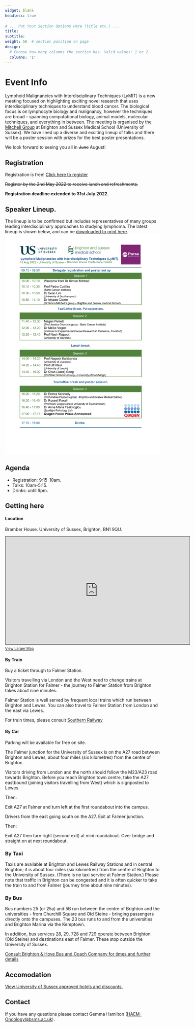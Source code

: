 ```yaml
---
widget: blank
headless: true

# ... Put Your Section Options Here (title etc.) ...
title:
subtitle:
weight: 50  # section position on page
design:
  # Choose how many columns the section has. Valid values: 1 or 2.
  columns: '1'
---
```


# Event Info

Lymphoid Malignancies with Interdisciplinary Techniques (LyMIT) is a new meeting focused on highlighting exciting novel research that uses interdisciplinary techniques to understand blood cancer. The biological focus is on lymphocyte biology and malignancy, however the techniques are broad – spanning computational biology, animal models, molecular techniques, and everything in between. The meeting is organised by [the Mitchell Group](/) at Brighton and Sussex Medical School (University of Sussex). We have lined up a diverse and exciting lineup of talks and there will be a poster session with prizes for the best poster presentations.

We look forward to seeing you all in ~~June~~ August!

## Registration

Registration is free! [Click here to register](https://www.eventbrite.co.uk/e/lymphoid-malignancies-with-interdisciplinary-techniques-lymit-tickets-256778329897?utm_campaign=post_publish&utm_medium=email&utm_source=eventbrite&utm_content=shortLinkNewEmail)

~~Register by the 2nd May 2022 to receive lunch and refreshments.~~

**Registration deadline extended to 31st July 2022.**

## Speaker Lineup.

The lineup is to be confirmed but includes representatives of many groups leading interdisciplinary approaches to studying lymphoma. The latest lineup is shown below, and can be [downloaded to print here](https://mitchell.science/Lymit-programme.pdf).
![](lineupImage.jpg)


## Agenda
- Registration: 9:15-10am.
- Talks: 10am-5:15.
- Drinks: until 6pm.

## Getting here

#### Location

Bramber House. University of Sussex, Brighton, BN1 9QU.

<iframe width="600" height="350" frameborder="0" scrolling="no" marginheight="0" marginwidth="0" src="https://www.openstreetmap.org/export/embed.html?bbox=-0.09531497955322267%2C50.863922603540715%2C-0.08115291595458986%2C50.871100009197264&amp;layer=mapnik&amp;marker=50.867511444503045%2C-0.08823394775390625" style="border: 1px solid black"></iframe><br/><small><a href="https://www.openstreetmap.org/?mlat=50.86751&amp;mlon=-0.08823#map=17/50.86751/-0.08823">View Larger Map</a></small>

#### By Train

Buy a ticket through to Falmer Station.

Visitors travelling via London and the West need to change trains at Brighton Station for Falmer - the journey to Falmer Station from Brighton takes about nine minutes.

Falmer Station is well served by frequent local trains which run between Brighton and Lewes. You can also travel to Falmer Station from London and the east via Lewes.

For train times, please consult [Southern Railway](https://www.southernrailway.com/)

#### By Car

Parking will be available for free on site.

The Falmer junction for the University of Sussex is on the A27 road between Brighton and Lewes, about four miles (six kilometres) from the centre of Brighton.

Visitors driving from London and the north should follow the M23/A23 road towards Brighton. Before you reach Brighton town centre, take the A27 eastbound (joining visitors travelling from West) which is signposted to Lewes.

Then:

Exit A27 at Falmer and turn left at the first roundabout into the campus.

Drivers from the east going south on the A27. Exit at Falmer junction.

Then:

Exit A27 then turn right (second exit) at mini roundabout. Over bridge and straight on at next roundabout.

### By Taxi

Taxis are available at Brighton and Lewes Railway Stations and in central Brighton; it is about four miles (six kilometres) from the centre of Brighton to the University of Sussex. (There is no taxi service at Falmer Station.) Please note that traffic in Brighton can be congested and it is often quicker to take the train to and from Falmer (journey time about nine minutes).

### By Bus

Bus numbers 25 (or 25a) and 5B run between the centre of Brighton and the universities - from Churchill Square and Old Steine - bringing passengers directly onto the campuses. The 23 bus runs to and from the universities and Brighton Marina via the Kemptown.

In addition, bus services 28, 29, 728 and 729 operate between Brighton (Old Steine) and destinations east of Falmer. These stop outside the University of Sussex.

[Consult Brighton & Hove Bus and Coach Company for times and further details](https://www.buses.co.uk/)

## Accomodation

[View University of Sussex approved hotels and discounts.](https://www.sussex.ac.uk/about/directions/wheretostay)

## Contact

If you have any questions please contact Gemma Hamilton ([HAEM-Oncology@bsms.ac.uk](mailto:HAEM-Oncology@bsms.ac.uk)).

